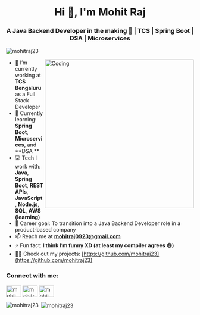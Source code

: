 <h1 align="center">Hi 👋, I'm Mohit Raj</h1>
<h3 align="center">A Java Backend Developer in the making 🚀 | TCS | Spring Boot | DSA | Microservices</h3>

<p align="left"> 
  <img src="https://komarev.com/ghpvc/?username=mohitraj23&label=Profile%20views&color=129e00&style=plastic" alt="mohitraj23" />
</p>

<img align="right" alt="Coding" width="400" src="https://cdn.dribbble.com/users/2646423/screenshots/5507196/computer.gif">

- 🔭 I’m currently working at **TCS Bengaluru** as a Full Stack Developer  
- 🌱 Currently learning: **Spring Boot**, **Microservices**, and **DSA **  
- 💻 Tech I work with: **Java**, **Spring Boot**, **REST APIs**, **JavaScript**, **Node.js**, **SQL**, **AWS (learning)**  
- 🎯 Career goal: To transition into a Java Backend Developer role in a product-based company  
- 📫 Reach me at **mohitraj0923@gmail.com**  
- ⚡ Fun fact: **I think I’m funny XD (at least my compiler agrees 😄)**  
- 👨‍💻 Check out my projects: [https://github.com/mohitraj23](https://github.com/mohitraj23)

<h3 align="left">Connect with me:</h3>
<p align="left">
  <a href="https://twitter.com/mohit_singh_23" target="blank"><img align="center" src="https://cdn.jsdelivr.net/npm/simple-icons@3.0.1/icons/twitter.svg" alt="mohit_singh_23" height="30" width="40" /></a>
  <a href="https://www.linkedin.com/in/mohit-r-06156b200/" target="blank"><img align="center" src="https://cdn.jsdelivr.net/npm/simple-icons@3.0.1/icons/linkedin.svg" alt="mohitraj23" height="30" width="40" /></a>
  <a href="https://www.instagram.com/mohit.singhh/" target="blank"><img align="center" src="https://cdn.jsdelivr.net/npm/simple-icons@3.0.1/icons/instagram.svg" alt="mohit.singhh" height="30" width="40" /></a>
</p>


<!--
<h3 align="left">Languages and Tools:</h3>
<p align="left"> <a href="https://www.cprogramming.com/" target="_blank">  <img src="https://devicons.github.io/devicon/devicon.git/icons/cplusplus/cplusplus-original.svg" alt="cplusplus" width="40" height="40"/> </a> <a href="https://www.w3schools.com/css/" target="_blank"> <img src="https://devicons.github.io/devicon/devicon.git/icons/css3/css3-original-wordmark.svg" alt="css3" width="40" height="40"/> </a> <a href="https://www.figma.com/" target="_blank"> <img src="https://www.vectorlogo.zone/logos/figma/figma-icon.svg" alt="figma" width="40" height="40"/> </a> <a href="https://flutter.dev" target="_blank"> <img src="https://www.vectorlogo.zone/logos/flutterio/flutterio-icon.svg" alt="flutter" width="40" height="40"/> </a> <a href="https://git-scm.com/" target="_blank"> <img src="https://www.vectorlogo.zone/logos/git-scm/git-scm-icon.svg" alt="git" width="40" height="40"/> </a> <a href="https://www.w3.org/html/" target="_blank"> <img src="https://devicons.github.io/devicon/devicon.git/icons/html5/html5-original-wordmark.svg" alt="html5" width="40" height="40"/> </a> <a href="https://www.linux.org/" target="_blank"> <img src="https://devicons.github.io/devicon/devicon.git/icons/linux/linux-original.svg" alt="linux" width="40" height="40"/> </a> <a href="https://www.photoshop.com/en" target="_blank"> <img src="https://devicons.github.io/devicon/devicon.git/icons/photoshop/photoshop-plain.svg" alt="photoshop" width="40" height="40"/> </a> <a href="https://www.python.org" target="_blank"> <img src="https://devicons.github.io/devicon/devicon.git/icons/python/python-original.svg" alt="python" width="40" height="40"/> </a> </p>
-->

<p><img align="left" src="https://github-readme-stats.vercel.app/api/top-langs?username=mohitraj23&show_icons=true&locale=en&layout=compact" alt="mohitraj23" /></p>

<p>&nbsp;<img align="center" src="https://github-readme-stats.vercel.app/api?username=mohitraj23&show_icons=true&locale=en" alt="mohitraj23" /></p>
